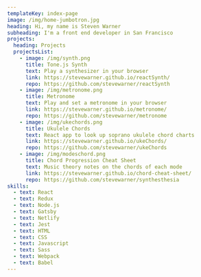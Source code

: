 ```yaml
---
templateKey: index-page
image: /img/home-jumbotron.jpg
heading: Hi, my name is Steven Warner
subheading: I'm a front end developer in San Francisco
projects:
  heading: Projects
  projectsList:
    - image: /img/synth.png
      title: Tone.js Synth
      text: Play a synthesizer in your browser
      link: https://stevewarner.github.io/reactSynth/
      repo: https://github.com/stevewarner/reactSynth
    - image: /img/metronome.png
      title: Metronome
      text: Play and set a metronome in your browser
      link: https://stevewarner.github.io/metronome/
      repo: https://github.com/stevewarner/metronome
    - image: /img/ukechords.png
      title: Ukulele Chords
      text: React app to look up soprano ukulele chord charts
      link: https://stevewarner.github.io/ukeChords/
      repo: https://github.com/stevewarner/ukeChords
    - image: /img/modeschord.png
      title: Chord Progression Cheat Sheet
      text: Music theory notes on the chords of each mode
      link: https://stevewarner.github.io/chord-cheat-sheet/
      repo: https://github.com/stevewarner/synthesthesia
skills:
  - text: React
  - text: Redux
  - text: Node.js
  - text: Gatsby
  - text: Netlify
  - text: Jest
  - text: HTML
  - text: CSS
  - text: Javascript
  - text: Sass
  - text: Webpack
  - text: Babel
---
```

